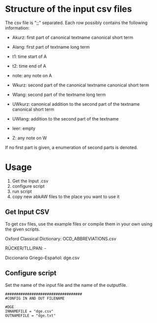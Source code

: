 # Structure of the input csv files

The csv file is ";;" separated. Each row possibly contains the following information:

 - Akurz: first part of canonical textname canonical short term

-  Alang: first part of textname long term    

- t1: time start of A

- t2: time end of A

- note: any note on A

- Wkurz: second part of the canonical textname canonical short term

- Wlang: second part of the textname long term

- UWkurz: canonical addition to the second part of the textname canonical  short term

- UWlang: addition to the second part of the textname

- leer: empty

- Z: any note on W

If no first part is given, a enumeration of second parts is denoted.

# Usage

1. Get the Input .csv
2. configure script
3. run script
4. copy new abkAW files to the place you want to use it

## Get Input CSV

To get csv files, use the example files or compile them in your own using the given scripts.

Oxford Classical Dictionary: OCD_ABBREVIATIONS.csv

RÜCKER/TLL/PAN: -

Diccionario Griego-Español: dge.csv

## Configure script

Set the name of the input file and the name of the outputfile.

```
###################################
#CONFIG IN AND OUT FILENAME

#DGE
INNAMEFILE = "dge.csv"
OUTNAMEFILE = "dge.txt"

```
